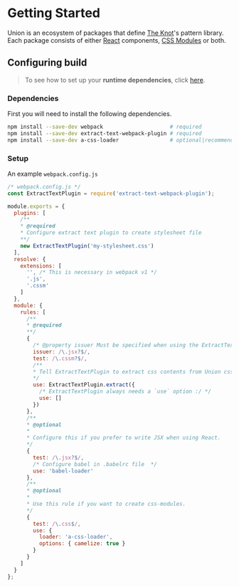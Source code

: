 # Getting Started

Union is an ecosystem of packages that define [The Knot](http://www.theknot.com)'s pattern library. Each package consists of either [React]() components, [CSS Modules](/pattern-library/getting-started/css-modules) or both.

## Configuring build

> To see how to set up your **runtime dependencies**, click [here](/pattern-library/getting-started/runtime-dependencies).

### Dependencies

First you will need to install the following dependencies.

```bash
npm install --save-dev webpack                     # required
npm install --save-dev extract-text-webpack-plugin # required
npm install --save-dev a-css-loader                # optional|recommended
```

### Setup

An example `webpack.config.js`

```javascript
/* webpack.config.js */
const ExtractTextPlugin = require('extract-text-webpack-plugin');

module.exports = {
  plugins: [
    /**
    * @required
    * Configure extract text plugin to create stylesheet file
    **/
    new ExtractTextPlugin('my-stylesheet.css')
  ],
  resolve: {
    extensions: [
      '', /* This is necessary in webpack v1 */
      '.js',
      '.cssm'
    ]
  },
  module: {
    rules: [
      /**
      * @required
      **/
      {
        /* @property issuer Must be specified when using the ExtractTextPlugin  */
        issuer: /\.jsx?$/,
        test: /\.cssm?$/,
        /**
        * Tell ExtractTextPlugin to extract css contents from Union css modules
        */
        use: ExtractTextPlugin.extract({
          /* ExtractTextPlugin always needs a `use` option :/ */
          use: []
        })
      },
      /**
      * @optional
      *
      * Configure this if you prefer to write JSX when using React.
      */
      {
        test: /\.jsx?$/,
        /* Configure babel in .babelrc file  */
        use: 'babel-loader'
      },
      /**
      * @optional
      *
      * Use this rule if you want to create css-modules.
      */
      {
        test: /\.css$/,
        use: {
          loader: 'a-css-loader',
          options: { camelize: true }
        }
      }
    ]
  }
};
```
